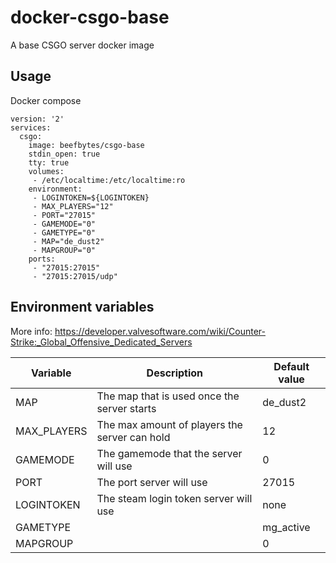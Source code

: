 # docker-csgo-base
A base CSGO server docker image

## Usage
Docker compose

```
version: '2'
services:
  csgo:
    image: beefbytes/csgo-base
    stdin_open: true
    tty: true
    volumes:
     - /etc/localtime:/etc/localtime:ro
    environment:
     - LOGINTOKEN=${LOGINTOKEN}
     - MAX_PLAYERS="12"
     - PORT="27015"
     - GAMEMODE="0"
     - GAMETYPE="0"
     - MAP="de_dust2"
     - MAPGROUP="0"
    ports:
     - "27015:27015"
     - "27015:27015/udp"
```
  
## Environment variables
More info: https://developer.valvesoftware.com/wiki/Counter-Strike:_Global_Offensive_Dedicated_Servers

| Variable     | Description                                   | Default value |
|--------------|-----------------------------------------------|---------------|
| MAP          | The map that is used once the server starts   | de_dust2      |
| MAX_PLAYERS  | The max amount of players the server can hold | 12            |
| GAMEMODE     | The gamemode that the server will use         | 0             |
| PORT         | The port server will use                      | 27015         |
| LOGINTOKEN   | The steam login token server will use         | none          |
| GAMETYPE     |                                               | mg_active     |
| MAPGROUP     |                                               | 0             |

